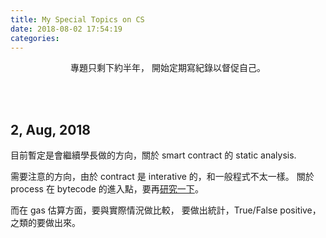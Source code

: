 ```yaml
---
title: My Special Topics on CS
date: 2018-08-02 17:54:19
categories:
---
```


<center>

專題只剩下約半年，
開始定期寫紀錄以督促自己。

</center>

<!-- more -->

<br><br>

## 2, Aug, 2018

目前暫定是會繼續學長做的方向，關於 smart contract 的 static analysis.

需要注意的方向，由於 contract 是 interative 的，和一般程式不太一樣。
關於 process 在 bytecode 的進入點，要再[研究一下](https://ethereum.stackexchange.com/questions/7602/how-does-the-evm-find-the-entry-of-a-called-function)。


而在 gas 估算方面，要與實際情況做比較，
要做出統計，True/False positive，之類的要做出來。
